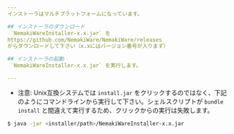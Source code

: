 ```yaml
---
インストーラはマルチプラットフォームになっています。  

## インストーラのダウンロード
 `NemakiWareInstaller-x.x.jar` を
https://github.com/NemakiWare/NemakiWare/releases
からダウンロードして下さい（x.xにはバージョン番号が入ります）

## インストーラの起動
 `NemakiWareInstaller-x.x.jar` を実行します。

---
```

*  注意: Unix互換システムでは `install.jar` をクリックするのではなく、下記のようにコマンドラインから実行して下さい。シェルスクリプトが `bundle install` と間違えて実行するため、クリックからの実行は失敗します。
```sh
$ java -jar <installer/path>/NemakiWareInstaller-x.x.jar
```  
